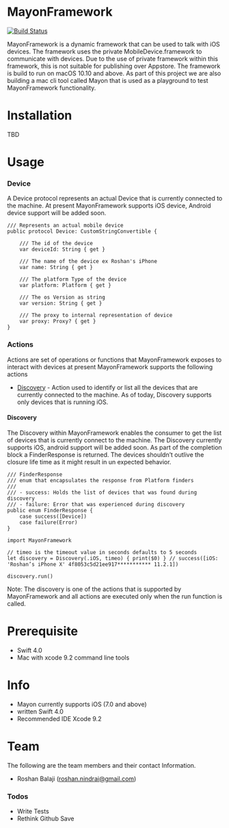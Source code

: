 # MayonFramework
[![Build Status](https://travis-ci.org/RoshanNindrai/Mayon.svg?branch=master)](https://travis-ci.org/RoshanNindrai/Mayon)

MayonFramework is a dynamic framework that can be used to talk with iOS devices. The framework uses the private MobileDevice.framework to communicate with devices. Due to the use of private framework within this framework, this is not suitable for publishing over Appstore. The framework is build to run on macOS 10.10 and above. As part of this project we are also building a mac cli tool called Mayon that is used as a playground to test MayonFramework functionality.

# Installation
TBD
# Usage

### Device

A Device protocol represents an actual Device that is currently connected to the machine. At present MayonFramework supports iOS device, Android device support will be added soon.

    /// Represents an actual mobile device
    public protocol Device: CustomStringConvertible {

        /// The id of the device
        var deviceId: String { get }

        /// The name of the device ex Roshan's iPhone
        var name: String { get }

        /// The platform Type of the device
        var platform: Platform { get }

        /// The os Version as string
        var version: String { get }

        /// The proxy to internal representation of device
        var proxy: Proxy? { get }
    }

### Actions

Actions are set of operations or functions that MayonFramework exposes to interact with devices at present MayonFramework supports the following actions

* [Discovery] - Action used to identify or list all the devices that are currently connected to the machine. As of today, Discovery supports only devices that is running iOS.

#### Discovery
The Discovery within MayonFramework enables the consumer to get the list of devices that is currently connect to the machine. The Discovery currently supports iOS, android support will be added soon. As part of the completion block a FinderResponse is returned. The devices shouldn’t outlive the closure life time as it might result in un expected behavior.

    /// FinderResponse
    /// enum that encapsulates the response from Platform finders
    ///
    /// - success: Holds the list of devices that was found during discovery
    /// - failure: Error that was experienced during discovery
    public enum FinderResponse {
        case success([Device])
        case failure(Error)
    }
    
    import MayonFramework
    
    // timeo is the timeout value in seconds defaults to 5 seconds
    let discovery = Discovery(.iOS, timeo) { print($0) } // success([iOS: 'Roshan’s iPhone X' 4f8053c5d21ee917*********** 11.2.1])
    
    discovery.run()

Note: The discovery is one of the actions that is supported by MayonFramework and all actions are executed only when the run function is called.

# Prerequisite 
- Swift 4.0
- Mac with xcode 9.2 command line tools

# Info
  - Mayon currently supports iOS (7.0 and above)
  - written Swift 4.0
  - Recommended IDE Xcode 9.2
# Team

The following are the team members and their contact Information.
- Roshan Balaji (roshan.nindrai@gmail.com)

### Todos
 - Write Tests
 - Rethink Github Save
 
[Discovery]: (#discovery)
